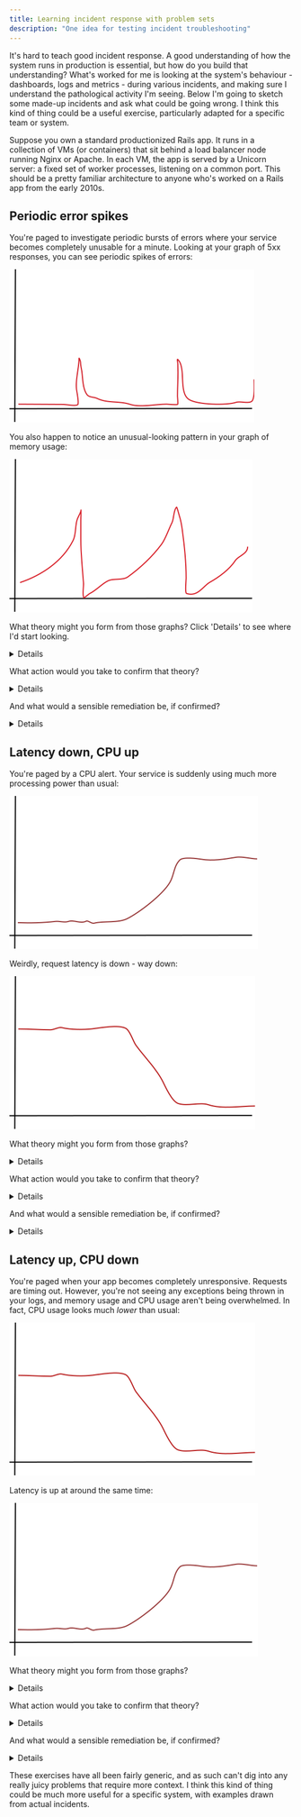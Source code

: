 ```yaml
---
title: Learning incident response with problem sets
description: "One idea for testing incident troubleshooting"
---
```


It's hard to teach good incident response. A good understanding of how the system runs in production is essential, but how do you build that understanding? What's worked for me is looking at the system's behaviour - dashboards, logs and metrics - during various incidents, and making sure I understand the pathological activity I'm seeing. Below I'm going to sketch some made-up incidents and ask what could be going wrong. I think this kind of thing could be a useful exercise, particularly adapted for a specific team or system. 

Suppose you own a standard productionized Rails app. It runs in a collection of VMs (or containers) that sit behind a load balancer node running Nginx or Apache. In each VM, the app is served by a Unicorn server: a fixed set of worker processes, listening on a common port. This should be a pretty familiar architecture to anyone who's worked on a Rails app from the early 2010s.

## Periodic error spikes

You're paged to investigate periodic bursts of errors where your service becomes completely unusable for a minute. Looking at your graph of 5xx responses, you can see periodic spikes of errors:

![error-spikes](error-spikes.svg)

You also happen to notice an unusual-looking pattern in your graph of memory usage:

![memory-spikes](discontinuous-spikes.svg)

What theory might you form from those graphs? Click 'Details' to see where I'd start looking.
<details>It looks like the service has a memory leak. As the memory usage grows, the app behaves normally, until it grows too large and triggers a restart (by systemd, k8s, or whatever orchestrator is managing the service instances). The error bursts happen when a service instance is restarted, likely because traffic is still being sent to the dead instance, or because in-flight traffic is being dropped.</details>

What action would you take to confirm that theory?
<details>I'd first check the orchestrator logs to confirm the memory leak, then manually trigger an instance restart to confirm that those produce a spike of errors.</details>

And what would a sensible remediation be, if confirmed?

<details>Ensure the orchestrator waits for in-flight requests to clear and for the service discovery TTL to time out before removing a dead instance. Meanwhile, investigate why the app is leaking memory.</details>

## Latency down, CPU up

You're paged by a CPU alert. Your service is suddenly using much more processing power than usual:

![cpu-up](cpu-up.svg)

Weirdly, request latency is down - way down:

![latency-down](latency-down.svg)

What theory might you form from those graphs?

<details>Your service might be responding with an error to every request, before doing any processing at all. I've seen this happen with heavily rate-limited traffic, as every request comes back 429 immediately, or with a problem early on in the Rails middleware stack that's 500-ing before reaching any business logic. Latency is down because the problem occurs before the request has time to really do anything, and CPU is up because (a) Rails is spending all its time building exceptions and stack traces, and (b) the service is performing much less IO-bound work.</details>

What action would you take to confirm that theory?

<details>Check the status codes your app is returning (either from logs/metrics or just making a request yourself). It should be a 500 or a 429.</details>

And what would a sensible remediation be, if confirmed?

<details>If there's a bug, fix the bug. If there's a spike of traffic, consider blocking the flood of requests before it reaches your comparatively-slow Rails service: either at your load balancer, by adding a config line to block requests from a particular IP, or as a page rule in your CDN if you're using one.</details>

## Latency up, CPU down

You're paged when your app becomes completely unresponsive. Requests are timing out. However, you're not seeing any exceptions being thrown in your logs, and memory usage and CPU usage aren't being overwhelmed. In fact, CPU usage looks much _lower_ than usual:

![latency-down](latency-down.svg)

Latency is up at around the same time:

![cpu-up](cpu-up.svg)

What theory might you form from those graphs?

<details>
Your service is likely stalling out on IO: some common API call is likely timing out instead of responding in a handful of ms. Your pool of Unicorn workers is clogged with these requests, and can't do anything until they resolve. (This failure mode is somewhat specific to Unicorn's forked-process model. A threaded server like Puma or an event loop based server like Thin would handle this situation better.)
</details>

What action would you take to confirm that theory?

<details>If you have per-request traces, check those to see how much time's being spent making API calls. If that percentage has recently gone from ~20% to ~99%, the theory is confirmed. Alternatively, check your logs for similar information, or make the request yourself if you're familiar enough with the service.</details>

And what would a sensible remediation be, if confirmed?

<details>Lower the timeout for that API call and add a circuit breaker, so a few timeouts in a row causes the requests to fail-fast for a little while. That should give some space for the failure-handling logic that your service hopefully has.</details>

These exercises have all been fairly generic, and as such can't dig into any really juicy problems that require more context. I think this kind of thing could be much more useful for a specific system, with examples drawn from actual incidents.

